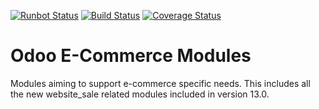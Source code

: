 [![Runbot Status](https://runbot.odoo-community.org/runbot/badge/flat/113/13.0.svg)](https://runbot.odoo-community.org/runbot/repo/github-com-oca-e-commerce-113)
[![Build Status](https://travis-ci.org/OCA/e-commerce.svg?branch=13.0)](https://travis-ci.org/OCA/e-commerce)
[![Coverage Status](https://coveralls.io/repos/OCA/e-commerce/badge.png?branch=13.0)](https://coveralls.io/r/OCA/e-commerce?branch=13.0)

Odoo E-Commerce Modules
=======================

Modules aiming to support e-commerce specific needs. This includes all the new website_sale related modules included in version 13.0.

